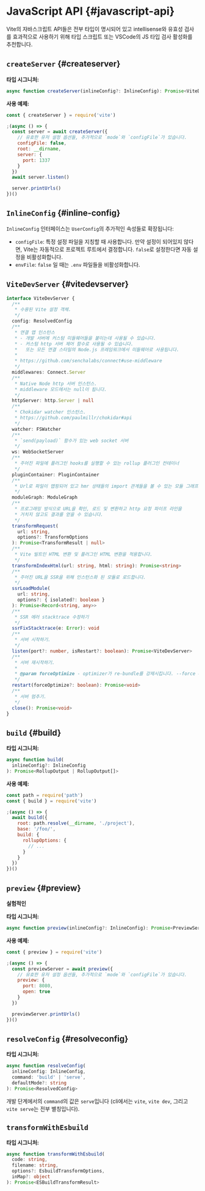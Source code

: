# JavaScript API {#javascript-api}

Vite의 자바스크립트 API들은 전부 타입이 명시되어 있고 intellisense와 유효성 검사를 효과적으로 사용하기 위해 타입 스크립트 또는 VSCode의 JS 타입 검사 활성화를 추천합니다.

## `createServer` {#createserver}

**타입 시그니처:**

```ts
async function createServer(inlineConfig?: InlineConfig): Promise<ViteDevServer>
```

**사용 예제:**

```js
const { createServer } = require('vite')

;(async () => {
  const server = await createServer({
    // 유효한 유저 설정 옵션들, 추가적으로 `mode`와 `configFile`가 있습니다.
    configFile: false,
    root: __dirname,
    server: {
      port: 1337
    }
  })
  await server.listen()

  server.printUrls()
})()
```

## `InlineConfig` {#inline-config}

`InlineConfig` 인터페이스는 `UserConfig`의 추가적인 속성들로 확장됩니다:

- `configFile`: 특정 설정 파일을 지칭할 때 사용합니다. 만약 설정이 되어있지 않다면, Vite는 자동적으로 프로젝트 루트에서 결정합니다. `false`로 설정한다면 자동 설정을 비활성화합니다.
- `envFile`: `false` 일 때는 `.env` 파일들을 비활성화합니다.

## `ViteDevServer` {#vitedevserver}

```ts
interface ViteDevServer {
  /**
   * 수용된 Vite 설정 객체.
   */
  config: ResolvedConfig
  /**
   * 연결 앱 인스턴스
   * - 개발 서버에 커스텀 미들웨어들을 붙이는데 사용될 수 있습니다.
   * - 커스텀 http 서버 제어 함수로 사용될 수 있습니다.
   *   또는 모든 연결 스타일의 Node.js 프레임워크에서 미들웨어로 사용됩니다.
   *
   * https://github.com/senchalabs/connect#use-middleware
   */
  middlewares: Connect.Server
  /**
   * Native Node http 서버 인스턴스.
   * middleware 모드에서는 null이 됩니다.
   */
  httpServer: http.Server | null
  /**
   * Chokidar watcher 인스턴스.
   * https://github.com/paulmillr/chokidar#api
   */
  watcher: FSWatcher
  /**
   * `send(payload)` 함수가 있는 web socket 서버
   */
  ws: WebSocketServer
  /**
   * 주어진 파일에 플러그인 hooks를 실행할 수 있는 rollup 플러그인 컨테이너
   */
  pluginContainer: PluginContainer
  /**
   * Url로 파일이 맵핑되어 있고 hmr 상태들의 import 관계들을 볼 수 있는 모듈 그래프.
   */
  moduleGraph: ModuleGraph
  /**
   * 프로그래밍 방식으로 URL을 확인, 로드 및 변환하고 http 요청 파이프 라인을 
   * 거치지 않고도 결과를 얻을 수 있습니다.
   */
  transformRequest(
    url: string,
    options?: TransformOptions
  ): Promise<TransformResult | null>
  /**
   * Vite 빌트인 HTML 변환 및 플러그인 HTML 변환을 적용합니다.
   */
  transformIndexHtml(url: string, html: string): Promise<string>
  /**
   * 주어진 URL을 SSR을 위해 인스턴스화 된 모듈로 로드합니다.
   */
  ssrLoadModule(
    url: string,
    options?: { isolated?: boolean }
  ): Promise<Record<string, any>>
  /**
   * SSR 에러 stacktrace 수정하기
   */
  ssrFixStacktrace(e: Error): void
  /**
   * 서버 시작하기.
   */
  listen(port?: number, isRestart?: boolean): Promise<ViteDevServer>
  /**
   * 서버 재시작하기.
   *
   * @param forceOptimize - optimizer가 re-bundle를 강제시킵니다. --force cli flag를 쓴 것과 똑같습니다.
   */
  restart(forceOptimize?: boolean): Promise<void>
  /**
   * 서버 멈추기.
   */
  close(): Promise<void>
}
```

## `build` {#build}

**타입 시그니처:**

```ts
async function build(
  inlineConfig?: InlineConfig
): Promise<RollupOutput | RollupOutput[]>
```

**사용 예제:**

```js
const path = require('path')
const { build } = require('vite')

;(async () => {
  await build({
    root: path.resolve(__dirname, './project'),
    base: '/foo/',
    build: {
      rollupOptions: {
        // ...
      }
    }
  })
})()
```

## `preview` {#preview}

**실험적인**

**타입 시그니처:**

```ts
async function preview(inlineConfig?: InlineConfig): Promise<PreviewServer>
```

**사용 예제:**

```js
const { preview } = require('vite')

;(async () => {
  const previewServer = await preview({
    // 유효한 유저 설정 옵션들, 추가적으로 `mode`와 `configFile`가 있습니다.
    preview: {
      port: 8080,
      open: true
    }
  })

  previewServer.printUrls()
})()
```

## `resolveConfig` {#resolveconfig}

**타입 시그니처:**

```ts
async function resolveConfig(
  inlineConfig: InlineConfig,
  command: 'build' | 'serve',
  defaultMode?: string
): Promise<ResolvedConfig>
```

개발 단계에서의 `command`의 값은 `serve`입니다 (cli에서는 `vite`, `vite dev`, 그리고 `vite serve`는 전부 별칭입니다).

## `transformWithEsbuild`

**타입 시그니처:**

```ts
async function transformWithEsbuild(
  code: string,
  filename: string,
  options?: EsbuildTransformOptions,
  inMap?: object
): Promise<ESBuildTransformResult>
```